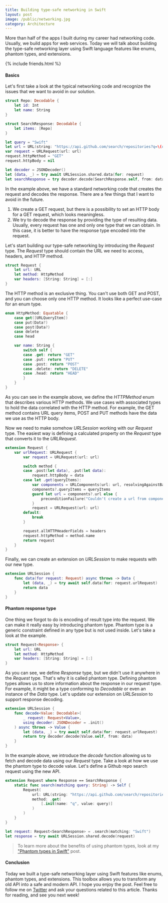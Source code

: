```yaml
---
title: Building type-safe networking in Swift
layout: post
image: /public/networking.jpg
category: Architecture
---
```


More than half of the apps I built during my career had networking code. Usually, we build apps for web services. Today we will talk about building the type-safe networking layer using Swift language features like enums, phantom types, and extensions.

{% include friends.html %}

#### Basics
Let's first take a look at the typical networking code and recognize the issues that we want to avoid in our solution.

```swift
struct Repo: Decodable {
    let id: Int
    let name: String
}

struct SearchResponse: Decodable {
    let items: [Repo]
}

let query = "Swift"
let url = URL(string: "https://api.github.com/search/repositories?q=\(query)")!
var request = URLRequest(url: url)
request.httpMethod = "GET"
request.httpBody = nil

let decoder = JSONDecoder()
let (data, _) = try await URLSession.shared.data(for: request)
let searchResponse = try decoder.decode(SearchResponse.self, from: data)
```

In the example above, we have a standard networking code that creates the request and decodes the response. There are a few things that I want to avoid in the future.
1. We create a GET request, but there is a possibility to set an HTTP body for a GET request, which looks meaningless.
2. We try to decode the response by providing the type of resulting data. Usually, every request has one and only one type that we can obtain. In this case, it is better to have the response type encoded into the request.

Let's start building our type-safe networking by introducing the *Request* type. The *Request* type should contain the URL we need to access, headers, and HTTP method.

```swift
struct Request {
    let url: URL
    let method: HttpMethod
    var headers: [String: String] = [:]
}
```

The HTTP method is an exclusive thing. You can't use both GET and POST, and you can choose only one HTTP method. It looks like a perfect use-case for an enum type.

```swift
enum HttpMethod: Equatable {
    case get([URLQueryItem])
    case put(Data?)
    case post(Data?)
    case delete
    case head

    var name: String {
        switch self {
        case .get: return "GET"
        case .put: return "PUT"
        case .post: return "POST"
        case .delete: return "DELETE"
        case .head: return "HEAD"
        }
    }
}
```

As you can see in the example above, we define the *HTTPMethod* enum that describes various HTTP methods. We use cases with associated types to hold the data correlated with the HTTP method. For example, the GET method contains URL query items, POST and PUT methods have the data we use as the HTTP body.

Now we need to make somehow *URLSession* working with our *Request* type. The easiest way is defining a calculated property on the *Request* type that converts it to the *URLRequest*.

```swift
extension Request {
    var urlRequest: URLRequest {
        var request = URLRequest(url: url)

        switch method {
        case .post(let data), .put(let data):
            request.httpBody = data
        case let .get(queryItems):
            var components = URLComponents(url: url, resolvingAgainstBaseURL: false)
            components?.queryItems = queryItems
            guard let url = components?.url else {
                preconditionFailure("Couldn't create a url from components...")
            }
            request = URLRequest(url: url)
        default:
            break
        }

        request.allHTTPHeaderFields = headers
        request.httpMethod = method.name
        return request
    }
}
```

Finally, we can create an extension on *URLSession* to make requests with our new type.

```swift
extension URLSession {
    func data(for request: Request) async throws -> Data {
        let (data, _) = try await self.data(for: request.urlRequest)
        return data
    }
}
```

#### Phantom response type
One thing we forgot to do is encoding of result type into the request. We can make it really easy by introducing phantom type. Phantom type is a generic constraint defined in any type but is not used inside. Let's take a look at the example.

```swift
struct Request<Response> {
    let url: URL
    let method: HttpMethod
    var headers: [String: String] = [:]
}
```

As you can see, we define *Response* type, but we didn't use it anywhere in the *Request* type. That's why it is called phantom type. Defining phantom types allows us to store information about the response in our request type. For example, it might be a type conforming to *Decodable* or even an instance of the *Data* type. Let's update our extension on *URLSession* to support response decoding.

```swift
extension URLSession {
    func decode<Value: Decodable>(
        _ request: Request<Value>,
        using decoder: JSONDecoder = .init()
    ) async throws -> Value {
        let (data, _) = try await self.data(for: request.urlRequest)
        return try decoder.decode(Value.self, from: data)
    }
}
```

In the example above, we introduce the *decode* function allowing us to fetch and decode data using our *Request* type. Take a look at how we use the phantom type to decode value. Let's define a Github repo search request using the new API.

```swift
extension Request where Response == SearchResponse {
    static func search(matching query: String) -> Self {
        Request(
            url: URL(string: "https://api.github.com/search/repositories")!,
            method: .get(
                [.init(name: "q", value: query)]
            )
        )
    }
}

let request: Request<SearchResponse> = .search(matching: "Swift")
let response = try await URLSession.shared.decode(request)
```

> To learn more about the benefits of using phantom types, look at my ["Phantom types in Swift"](/2021/02/18/phantom-types-in-swift/) post.

#### Conclusion
Today we built a type-safe networking layer using Swift features like enums, phantom types, and extensions. This toolbox allows you to transform any old API into a safe and modern API. I hope you enjoy the post. Feel free to follow me on [Twitter](https://twitter.com/mecid) and ask your questions related to this article. Thanks for reading, and see you next week!

